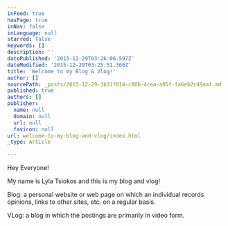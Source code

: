 ```yaml
---
inFeed: true
hasPage: true
inNav: false
inLanguage: null
starred: false
keywords: []
description: ''
datePublished: '2015-12-29T03:26:06.597Z'
dateModified: '2015-12-29T03:25:51.366Z'
title: 'Welcome to my Blog & Vlog!'
author: []
sourcePath: _posts/2015-12-29-3b31f814-c80b-4cea-a05f-fa6eb2c49aaf.md
published: true
authors: []
publisher:
  name: null
  domain: null
  url: null
  favicon: null
url: welcome-to-my-blog-and-vlog/index.html
_type: Article

---
```

Hey Everyone!

My name is Lyla Tsiokos and this is my blog and vlog! 

Blog: a personal website or web page on which an individual records opinions, links to other sites, etc. on a regular basis. 

VLog: a blog in which the postings are primarily in video form.